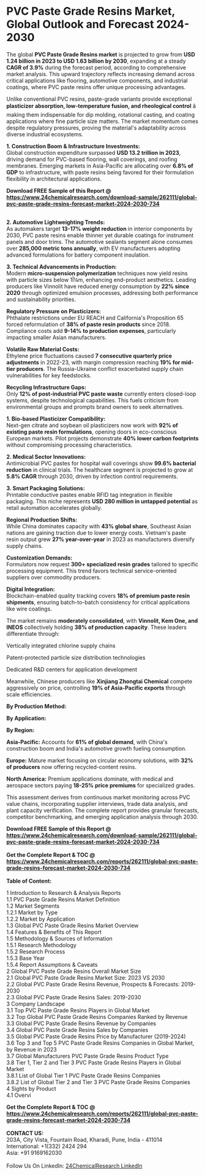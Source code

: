 <h1>PVC Paste Grade Resins Market, Global Outlook and Forecast 2024-2030</h1><p>The global <strong>PVC Paste Grade Resins market</strong> is projected to grow from <strong>USD 1.24 billion in 2023 to USD 1.63 billion by 2030</strong>, expanding at a steady <strong>CAGR of 3.9%</strong> during the forecast period, according to comprehensive market analysis. This upward trajectory reflects increasing demand across critical applications like flooring, automotive components, and industrial coatings, where PVC paste resins offer unique processing advantages.</p><p>Unlike conventional PVC resins, paste-grade variants provide exceptional <strong>plasticizer absorption, low-temperature fusion, and rheological control</strong> â making them indispensable for dip molding, rotational casting, and coating applications where fine particle size matters. The market momentum comes despite regulatory pressures, proving the material's adaptability across diverse industrial ecosystems.</p><p><strong>1. Construction Boom &amp; Infrastructure Investments:</strong><br>
Global construction expenditure surpassed <strong>USD 13.2 trillion in 2023</strong>, driving demand for PVC-based flooring, wall coverings, and roofing membranes. Emerging markets in Asia-Pacific are allocating over <strong>6.8% of GDP</strong> to infrastructure, with paste resins being favored for their formulation flexibility in architectural applications.</p><div><b>Download FREE Sample of this Report @ 
            <a href="https://www.24chemicalresearch.com/download-sample/262111/global-pvc-paste-grade-resins-forecast-market-2024-2030-734">
            https://www.24chemicalresearch.com/download-sample/262111/global-pvc-paste-grade-resins-forecast-market-2024-2030-734</a></b></div><br><p><strong>2. Automotive Lightweighting Trends:</strong><br>
As automakers target <strong>13-17% weight reduction</strong> in interior components by 2030, PVC paste resins enable thinner yet durable coatings for instrument panels and door trims. The automotive sealants segment alone consumes over <strong>285,000 metric tons annually</strong>, with EV manufacturers adopting advanced formulations for battery component insulation.</p><p><strong>3. Technical Advancements in Production:</strong><br>
Modern <strong>micro-suspension polymerization</strong> techniques now yield resins with particle sizes below 1Î¼m, enhancing end-product aesthetics. Leading producers like Vinnolit have reduced energy consumption by <strong>22% since 2020</strong> through optimized emulsion processes, addressing both performance and sustainability priorities.</p><p><strong>Regulatory Pressure on Plasticizers:</strong><br>
Phthalate restrictions under EU REACH and California's Proposition 65 forced reformulation of <strong>38% of paste resin products</strong> since 2018. Compliance costs add <strong>9-14% to production expenses</strong>, particularly impacting smaller Asian manufacturers.</p><p><strong>Volatile Raw Material Costs:</strong><br>
Ethylene price fluctuations caused <strong>7 consecutive quarterly price adjustments</strong> in 2022-23, with margin compression reaching <strong>19% for mid-tier producers</strong>. The Russia-Ukraine conflict exacerbated supply chain vulnerabilities for key feedstocks.</p><p><strong>Recycling Infrastructure Gaps:</strong><br>
Only <strong>12% of post-industrial PVC paste waste</strong> currently enters closed-loop systems, despite technological capabilities. This fuels criticism from environmental groups and prompts brand owners to seek alternatives.</p><p><strong>1. Bio-based Plasticizer Compatibility:</strong><br>
Next-gen citrate and soybean oil plasticizers now work with <strong>92% of existing paste resin formulations</strong>, opening doors in eco-conscious European markets. Pilot projects demonstrate <strong>40% lower carbon footprints</strong> without compromising processing characteristics.</p><p><strong>2. Medical Sector Innovations:</strong><br>
Antimicrobial PVC pastes for hospital wall coverings show <strong>99.6% bacterial reduction</strong> in clinical trials. The healthcare segment is projected to grow at <strong>5.8% CAGR</strong> through 2030, driven by infection control requirements.</p><p><strong>3. Smart Packaging Solutions:</strong><br>
Printable conductive pastes enable RFID tag integration in flexible packaging. This niche represents <strong>USD 280 million in untapped potential</strong> as retail automation accelerates globally.</p><p><strong>Regional Production Shifts: </strong><br>
While China dominates capacity with <strong>43% global share</strong>, Southeast Asian nations are gaining traction due to lower energy costs. Vietnam's paste resin output grew <strong>27% year-over-year</strong> in 2023 as manufacturers diversify supply chains.</p><p><strong>Customization Demands:</strong><br>
Formulators now request <strong>300+ specialized resin grades</strong> tailored to specific processing equipment. This trend favors technical service-oriented suppliers over commodity producers.</p><p><strong>Digital Integration:</strong><br>
Blockchain-enabled quality tracking covers <strong>18% of premium paste resin shipments</strong>, ensuring batch-to-batch consistency for critical applications like wire coatings.</p><p>The market remains <strong>moderately consolidated</strong>, with <strong>Vinnolit, Kem One, and INEOS</strong> collectively holding <strong>38% of production capacity</strong>. These leaders differentiate through:</p><p>Vertically integrated chlorine supply chains</p><p>Patent-protected particle size distribution technologies</p><p>Dedicated R&amp;D centers for application development</p><p>Meanwhile, Chinese producers like <strong>Xinjiang Zhongtai Chemical</strong> compete aggressively on price, controlling <strong>19% of Asia-Pacific exports</strong> through scale efficiencies.</p><p><strong>By Production Method:</strong></p><p><strong>By Application:</strong></p><p><strong>By Region:</strong></p><p><strong>Asia-Pacific:</strong> Accounts for <strong>61% of global demand</strong>, with China's construction boom and India's automotive growth fueling consumption.</p><p><strong>Europe:</strong> Mature market focusing on circular economy solutions, with <strong>32% of producers</strong> now offering recycled-content resins.</p><p><strong>North America:</strong> Premium applications dominate, with medical and aerospace sectors paying <strong>18-25% price premiums</strong> for specialized grades.</p><p>This assessment derives from continuous market monitoring across PVC value chains, incorporating supplier interviews, trade data analysis, and plant capacity verification. The complete report provides granular forecasts, competitor benchmarking, and emerging application analysis through 2030.</p><div><b>Download FREE Sample of this Report @ 
            <a href="https://www.24chemicalresearch.com/download-sample/262111/global-pvc-paste-grade-resins-forecast-market-2024-2030-734">
            https://www.24chemicalresearch.com/download-sample/262111/global-pvc-paste-grade-resins-forecast-market-2024-2030-734</a></b></div><br><div><b>Get the Complete Report & TOC @ 
            <a href="https://www.24chemicalresearch.com/reports/262111/global-pvc-paste-grade-resins-forecast-market-2024-2030-734">
            https://www.24chemicalresearch.com/reports/262111/global-pvc-paste-grade-resins-forecast-market-2024-2030-734</a></b></div><br>
            <b>Table of Content:</b><p>1 Introduction to Research & Analysis Reports<br />
    1.1 PVC Paste Grade Resins Market Definition<br />
    1.2 Market Segments<br />
        1.2.1 Market by Type<br />
        1.2.2 Market by Application<br />
    1.3 Global PVC Paste Grade Resins Market Overview<br />
    1.4 Features & Benefits of This Report<br />
    1.5 Methodology & Sources of Information<br />
        1.5.1 Research Methodology<br />
        1.5.2 Research Process<br />
        1.5.3 Base Year<br />
        1.5.4 Report Assumptions & Caveats<br />
2 Global PVC Paste Grade Resins Overall Market Size<br />
    2.1 Global PVC Paste Grade Resins Market Size: 2023 VS 2030<br />
    2.2 Global PVC Paste Grade Resins Revenue, Prospects & Forecasts: 2019-2030<br />
    2.3 Global PVC Paste Grade Resins Sales: 2019-2030<br />
3 Company Landscape<br />
    3.1 Top PVC Paste Grade Resins Players in Global Market<br />
    3.2 Top Global PVC Paste Grade Resins Companies Ranked by Revenue<br />
    3.3 Global PVC Paste Grade Resins Revenue by Companies<br />
    3.4 Global PVC Paste Grade Resins Sales by Companies<br />
    3.5 Global PVC Paste Grade Resins Price by Manufacturer (2019-2024)<br />
    3.6 Top 3 and Top 5 PVC Paste Grade Resins Companies in Global Market, by Revenue in 2023<br />
    3.7 Global Manufacturers PVC Paste Grade Resins Product Type<br />
    3.8 Tier 1, Tier 2 and Tier 3 PVC Paste Grade Resins Players in Global Market<br />
        3.8.1 List of Global Tier 1 PVC Paste Grade Resins Companies<br />
        3.8.2 List of Global Tier 2 and Tier 3 PVC Paste Grade Resins Companies<br />
4 Sights by Product<br />
    4.1 Overvi</p><div><b>Get the Complete Report & TOC @ 
            <a href="https://www.24chemicalresearch.com/reports/262111/global-pvc-paste-grade-resins-forecast-market-2024-2030-734">
            https://www.24chemicalresearch.com/reports/262111/global-pvc-paste-grade-resins-forecast-market-2024-2030-734</a></b></div><br><b>CONTACT US:</b><br>
            203A, City Vista, Fountain Road, Kharadi, Pune, India - 411014<br>
            International: +1(332) 2424 294<br>
            Asia: +91 9169162030 <br><br>
            Follow Us On LinkedIn: <a href="https://www.linkedin.com/company/24chemicalresearch/">24ChemicalResearch LinkedIn</a>